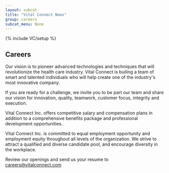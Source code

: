 ```yaml
---
layout: subcat
title: "Vital Connect News"
group: careers
subcat_menu: None
---
```

{% include VC/setup %}

Careers
-------
Our vision is to pioneer advanced technologies and techniques that will revolutionize the health care industry. Vital Connect is builing a team of smart and talented individuals who will help create one of the industry's most innovative company.

If you are ready for a challenge, we invite you to be part our team and share our vision for innovation, quality, teamwork, customer focus, integrity and execution.

Vital Connect Inc. offers competitive salary and compensation plans in addition to  a comprehensive benefits package and professional development opportunities.

Vital Connect Inc. is committed to equal employment opportunity and employment equity throughout all levels of the organization. We strive to attract a qualified and diverse candidate pool, and encourage diversity in the workplace. 

Review our openings and send us your resume to <a href="mailto:careers@vitalconnect.com">careers@vitalconnect.com</a>